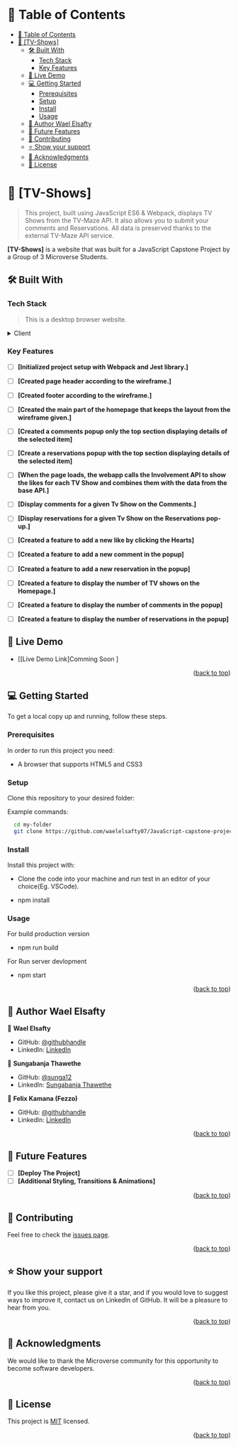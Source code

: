 <a name="readme-top"></a>

<!--
HOW TO USE:
This is an example of how you may give instructions on setting up your project locally.

Modify this file to match your project and remove sections that don't apply.

REQUIRED SECTIONS:
- Table of Contents
- About the Project
  - Built With
  - Live Demo
- Getting Started
- Authors
- Acknowledgements
- License

OPTIONAL SECTIONS:
- FAQ

After you're finished please remove all the comments and instructions!
-->

<div align="center">
  <!-- You are encouraged to replace this logo with your own! Otherwise you can also remove it. -->
  <!-- <img src="murple_logo.png" alt="logo" width="140"  height="auto" /> -->
  <br/>

  <!-- <h3><b>Microverse README Template</b></h3> -->

</div>

<!-- TABLE OF CONTENTS -->

# 📗 Table of Contents

- [📗 Table of Contents](#-table-of-contents)
- [📖 \[TV-Shows\] ](#-tv-shows-)
  - [🛠 Built With ](#-built-with-)
    - [Tech Stack ](#tech-stack-)
    - [Key Features](#key-features)
  - [🚀 Live Demo ](#-live-demo-)
  - [💻 Getting Started ](#-getting-started-)
    - [Prerequisites](#prerequisites)
    - [Setup](#setup)
    - [Install](#install)
    - [Usage](#usage)
  - [👥 Author Wael Elsafty](#-author-wael-elsafty)
  - [🔭 Future Features ](#-future-features-)
  - [🤝 Contributing ](#-contributing-)
  - [⭐️ Show your support ](#️-show-your-support-)
  - [🙏 Acknowledgments ](#-acknowledgments-)
  - [📝 License ](#-license-)

<!-- PROJECT DESCRIPTION -->

# 📖 [TV-Shows] <a name="about-project"></a>

> This project, built using JavaScript ES6 & Webpack, displays TV Shows from the TV-Maze API. It also allows you to submit your comments and Reservations. All data is preserved thanks to the external TV-Maze API service.

**[TV-Shows]** is a website that was built for a JavaScript Capstone Project by a Group of 3 Microverse Students.

## 🛠 Built With <a name="HTML and CSS"></a>

### Tech Stack <a name="Front end"></a>

> This is a desktop browser website.

<details>
  <summary>Client</summary>
  <ul>
    <li><a href="#">HTML</a></li>
    <li><a href="#">CSS</a></li>
    <li><a href="#">JS</a></li>
  </ul>
</details>

<!-- Features -->

### Key Features

- [ ] **[Initialized project setup with Webpack and Jest library.]**
- [ ] **[Created page header according to the wireframe.]**
- [ ] **[Created footer according to the wireframe.]**
- [ ] **[Created the main part of the homepage that keeps the layout from the wireframe given.]**
- [ ] **[Created a comments popup only the top section displaying details of the selected item]**
- [ ] **[Create a reservations popup with the top section displaying details of the selected item]**
- [ ] **[When the page loads, the webapp calls the Involvement API to show the likes for each TV Show and combines them with the data from the base API.]**
- [ ] **[Display comments for a given Tv Show on the Comments.]**
- [ ] **[Display reservations for a given Tv Show on the Reservations pop-up.]**
- [ ] **[Created a feature to add a new like by clicking the Hearts]**
- [ ] **[Created a feature to add a new comment in the popup]**
- [ ] **[Created a feature to add a new reservation in the popup]**
- [ ] **[Created a feature to display the number of TV shows on the Homepage.]**
- [ ] **[Created a feature to display the number of comments in the popup]**
- [ ] **[Created a feature to display the number of reservations in the popup]**


<!-- LIVE DEMO -->

## 🚀 Live Demo <a name="https://github.com/waelelsafty07/JavaScript-capstone-project/dist"></a>

- [[Live Demo Link]Comming Soon ]

<p align="right">(<a href="#readme-top">back to top</a>)</p>

<!-- GETTING STARTED -->

## 💻 Getting Started <a name="getting-started"></a>

To get a local copy up and running, follow these steps.

### Prerequisites

In order to run this project you need:

- A browser that supports HTML5 and CSS3

### Setup

Clone this repository to your desired folder:

Example commands:

```sh
  cd my-folder
  git clone https://github.com/waelelsafty07/JavaScript-capstone-project.git
```

### Install

Install this project with:

- Clone the code into your machine and run test in an editor of your choice(Eg. VSCode).

- npm install

### Usage

For build production version

- npm run build

For Run server devlopment

- npm start

<p align="right">(<a href="#readme-top">back to top</a>)</p>

<!-- AUTHORS -->

## 👥 Author <a name="authors">Wael Elsafty</a>

👤 **Wael Elsafty**

- GitHub: [@githubhandle](https://github.com/waelelsafty07)
- LinkedIn: [LinkedIn](https://www.linkedin.com/in/waelelsafty07/)
  
👤 **Sungabanja Thawethe**

- GitHub: [@sunga12](https://github.com/sunga12)
- LinkedIn: [Sungabanja Thawethe](https://www.linkedin.com/in/sungabanja-thawethe-b3419b142/)

👤 **Felix Kamana (Fezzo)**

- GitHub: [@githubhandle](https://github.com/fezzopro)
- LinkedIn: [LinkedIn](https://www.linkedin.com/in/kamana-felix-9b6731105/)


<p align="right">(<a href="#readme-top">back to top</a>)</p>

<!-- FUTURE FEATURES -->

## 🔭 Future Features <a name="future-features"></a>

- [ ] **[Deploy The Project]**
- [ ] **[Additional Styling, Transitions & Animations]**

<p align="right">(<a href="#readme-top">back to top</a>)</p>

## 🤝 Contributing <a name="contributing"></a>

Feel free to check the [issues page](https://github.com/waelelsafty07/JavaScript-capstone-project/issues).

<p align="right">(<a href="#readme-top">back to top</a>)</p>

<!-- SUPPORT -->

## ⭐️ Show your support <a name="support"></a>

If you like this project, please give it a star, and if you would love to suggest ways to improve it, contact us on LinkedIn of GitHub. It will be a pleasure to hear from you.

<p align="right">(<a href="#readme-top">back to top</a>)</p>

<!-- ACKNOWLEDGEMENTS -->

## 🙏 Acknowledgments <a name="acknowledgements"></a>

We would like to thank the Microverse community for this opportunity to become software developers.

<p align="right">(<a href="#readme-top">back to top</a>)</p>

<!-- FAQ (optional) -->

<!-- LICENSE -->

## 📝 License <a name="license"></a>

This project is [MIT](./LICENSE) licensed.

<p align="right">(<a href="#readme-top">back to top</a>)</p>
